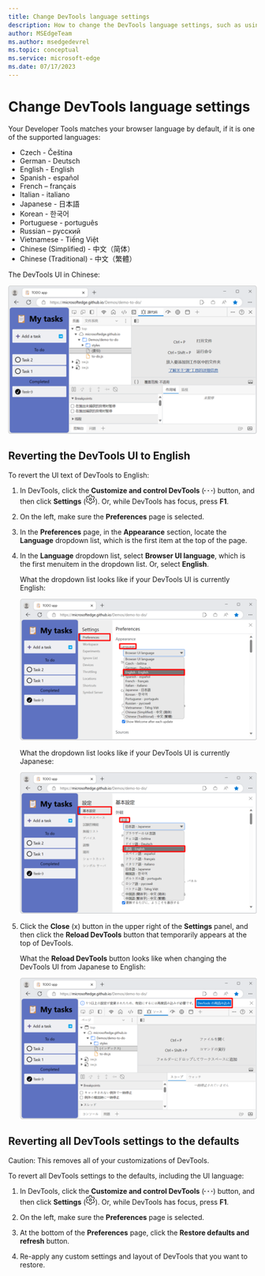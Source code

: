 ```yaml
---
title: Change DevTools language settings
description: How to change the DevTools language settings, such as using English in the UI.
author: MSEdgeTeam
ms.author: msedgedevrel
ms.topic: conceptual
ms.service: microsoft-edge
ms.date: 07/17/2023
---
```

# Change DevTools language settings

Your Developer Tools matches your browser language by default, if it is one of the supported languages:

<!-- same order as UI, for ease of maint and matching what user sees: -->
* Czech - Čeština
* German - Deutsch
* English - English
* Spanish - espa&#241;ol
* French – fran&#231;ais
* Italian - italiano
* Japanese - &#26085;&#26412;&#35486;
* Korean - &#54620;&#44397;&#50612;
* Portuguese - portugu&#234;s
* Russian – &#1088;&#1091;&#1089;&#1089;&#1082;&#1080;&#1081;
* Vietnamese - Tiếng Việt
* Chinese (Simplified) - &#20013;&#25991;&#65288;&#31616;&#20307;&#65289;
* Chinese (Traditional) - &#20013;&#25991;&#65288;&#32321;&#39636;&#65289;

The DevTools UI in Chinese:

![The DevTools UI in Chinese](./localization-images/localization-zh.png)


<!-- ====================================================================== -->
## Reverting the DevTools UI to English

To revert the UI text of DevTools to English:

1. In DevTools, click the **Customize and control DevTools** (![Customize and control DevTools icon](./localization-images/customize-icon.png)) button, and then click **Settings** (![Settings icon](./localization-images/settings-icon.png)).  Or, while DevTools has focus, press **F1**.

1. On the left, make sure the **Preferences** page is selected.

1. In the **Preferences** page, in the **Appearance** section, locate the **Language** dropdown list, which is the first item at the top of the page.

1. In the **Language** dropdown list, select **Browser UI language**, which is the first menuitem in the dropdown list.  Or, select **English**.

   What the dropdown list looks like if your DevTools UI is currently English:

   ![The use 'Browser UI language' setting in the Preferences page of Settings](./localization-images/setting.png)

   What the dropdown list looks like if your DevTools UI is currently Japanese:

   ![The use 'Browser UI language' setting in the Preferences page of Settings, changing from Japanese UI strings](./localization-images/setting-from-ja-jp.png)

1. Click the **Close** (x) button in the upper right of the **Settings** panel, and then click the **Reload DevTools** button that temporarily appears at the top of DevTools.

   What the **Reload DevTools** button looks like when changing the DevTools UI from Japanese to English:

   ![The 'Reload DevTools' button in Japanese after indicating you want to change the DevTools UI from Japanese to English](./localization-images/ja-jp-reload-devtools-button.png)


<!-- ====================================================================== -->
## Reverting all DevTools settings to the defaults

Caution: This removes all of your customizations of DevTools.

To revert all DevTools settings to the defaults, including the UI language:

1. In DevTools, click the **Customize and control DevTools** (![Customize and control DevTools icon](./localization-images/customize-icon.png)) button, and then click **Settings** (![Settings icon](./localization-images/settings-icon.png)).  Or, while DevTools has focus, press **F1**.

1. On the left, make sure the **Preferences** page is selected.

1. At the bottom of the **Preferences** page, click the **Restore defaults and refresh** button.

1. Re-apply any custom settings and layout of DevTools that you want to restore.
